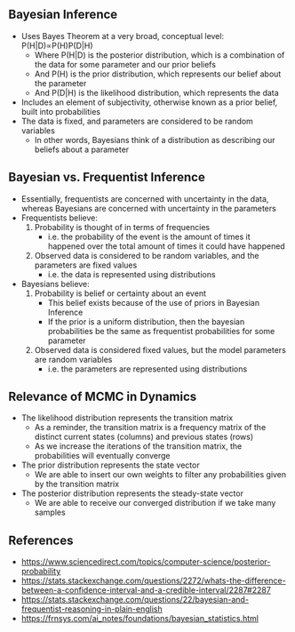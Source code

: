 ## Bayesian Inference
- Uses Bayes Theorem at a very broad, conceptual level: P(H|D)∝P(H)P(D|H)
	- Where P(H|D) is the posterior distribution, which is a combination of the data for some parameter and our prior beliefs
	- And P(H) is the prior distribution, which represents our belief about the parameter
	- And P(D|H) is the likelihood distribution, which represents the data
- Includes an element of subjectivity, otherwise known as a prior belief, built into probabilities
- The data is fixed, and parameters are considered to be random variables
	- In other words, Bayesians think of a distribution as describing our beliefs about a parameter

## Bayesian vs. Frequentist Inference
- Essentially, frequentists are concerned with uncertainty in the data, whereas Bayesians are concerned with uncertainty in the parameters
- Frequentists believe:
	1. Probability is thought of in terms of frequencies 
		- i.e. the probability of the event is the amount of times it happened over the total amount of times it could have happened
	2. Observed data is considered to be random variables, and the parameters are fixed values
		- i.e. the data is represented using distributions
- Bayesians believe:
	1. Probability is belief or certainty about an event
		- This belief exists because of the use of priors in Bayesian Inference
		- If the prior is a uniform distribution, then the bayesian probabilities be the same as frequentist probabilities for some parameter
	2. Observed data is considered fixed values, but the model parameters are random variables
		- i.e. the parameters are represented using distributions

## Relevance of MCMC in Dynamics 
- The likelihood distribution represents the transition matrix
	- As a reminder, the transition matrix is a frequency matrix of the distinct current states (columns) and previous states (rows)
	- As we increase the iterations of the transition matrix, the probabilities will eventually converge
- The prior distribution represents the state vector
	- We are able to insert our own weights to filter any probabilities given by the transition matrix
- The posterior distribution represents the steady-state vector
	- We are able to receive our converged distribution if we take many samples

## References
- https://www.sciencedirect.com/topics/computer-science/posterior-probability
- https://stats.stackexchange.com/questions/2272/whats-the-difference-between-a-confidence-interval-and-a-credible-interval/2287#2287
- https://stats.stackexchange.com/questions/22/bayesian-and-frequentist-reasoning-in-plain-english
- https://frnsys.com/ai_notes/foundations/bayesian_statistics.html
